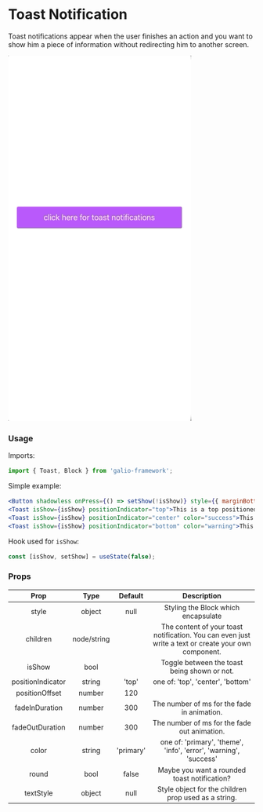 # Toast Notification
Toast notifications appear when the user finishes an action and you want to show him a piece of information without redirecting him to another screen.

![Toast Notification](../assets/Toast-notification.gif)

### Usage
Imports:
```js
import { Toast, Block } from 'galio-framework';
```

Simple example:
```jsx
<Button shadowless onPress={() => setShow(!isShow)} style={{ marginBottom: 80 }}>click here for toast notifications</Button>
<Toast isShow={isShow} positionIndicator="top">This is a top positioned toast</Toast>
<Toast isShow={isShow} positionIndicator="center" color="success">This is a center positioned toast</Toast>
<Toast isShow={isShow} positionIndicator="bottom" color="warning">This is a bottom positioned toast</Toast>
```

Hook used for `isShow`:
```js
const [isShow, setShow] = useState(false);
```

### Props
|        Prop       |     Type    |  Default  |                                              Description                                             |
|:-----------------:|:-----------:|:---------:|:----------------------------------------------------------------------------------------------------:|
|       style       |    object   |    null   |                                  Styling the Block which encapsulate                                 |
|      children     | node/string |           | The content of your toast notification. You can even just write a text or create your own component. |
|       isShow      |     bool    |           |                             Toggle between the toast being shown or not.                             |
| positionIndicator |    string   |   'top'   |                                   one of: 'top', 'center', 'bottom'                                  |
|   positionOffset  |    number   |    120    |                                                                                                      |
|   fadeInDuration  |    number   |    300    |                              The number of ms for the fade in animation.                             |
|  fadeOutDuration  |    number   |    300    |                             The number of ms for the fade out animation.                             |
|       color       |    string   | 'primary' |                   one of: 'primary', 'theme', 'info', 'error', 'warning', 'success'                  |
|       round       |     bool    |   false   |                             Maybe you want a rounded toast notification?                             |
|     textStyle     |    object   |    null   |                         Style object for the children prop used as a string.                         |


